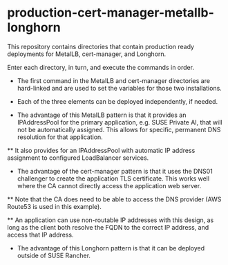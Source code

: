 # production-cert-manager-metallb-longhorn

This repository contains directories that contain production ready deployments for MetalLB, cert-manager, and Longhorn.

Enter each directory, in turn, and execute the commands in order. 

* The first command in the MetalLB and cert-manager directories are hard-linked and are used to set the variables for those two installations.

* Each of the three elements can be deployed independently, if needed.

* The advantage of this MetalLB pattern is that it provides an IPAddressPool for the primary application, e.g. SUSE Private AI, that will not be automatically assigned. This allows for specific, permanent DNS resolution for that application.

** It also provides for an IPAddressPool with automatic IP address assignment to configured LoadBalancer services.

* The advantage of the cert-manager pattern is that it uses the DNS01 challenger to create the application TLS certificate. This works well where the CA cannot directly access the application web server. 

** Note that the CA does need to be able to access the DNS provider (AWS Route53 is used in this example).

** An application can use non-routable IP addresses with this design, as long as the client both resolve the FQDN to the correct IP address, and access that IP address.

* The advantage of this Longhorn pattern is that it can be deployed outside of SUSE Rancher. 
